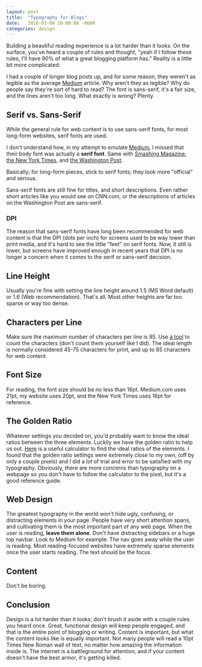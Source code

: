 ```yaml
---
layout: post
title:  "Typography for Blogs"
date:   2018-03-08 20:00:00 -0600
categories: design
---
```


Building a beautiful reading experience is a lot harder than it looks. On the surface, you've heard a couple of rules and thought, "yeah if I follow these rules, I'll have 90% of what a great blogging platform has." Reality is a little bit more complicated:

I had a couple of longer blog posts up, and for some reason, they weren't as legible as the average [Medium](https://medium.com/) article. Why aren't they as legible? Why do people say they're sort of hard to read? The font is sans-serif, it's a fair size, and the lines aren't too long. What exactly is wrong? Plenty. 

## Serif vs. Sans-Serif

While the general rule for web content is to use sans-serif fonts, for most long-form websites, serif fonts are used. 

I don't understand how, in my attempt to emulate [Medium](https://medium.com/), I missed that their body font was actually a **serif font**. Same with [Smashing Magazine](https://www.smashingmagazine.com/), [the New York Times](https://www.nytimes.com/), and [the Washington Post](https://www.washingtonpost.com/). 

Basically; for long-form pieces, stick to serif fonts; they look more "official" and serious. 

Sans-serif fonts are still fine for titles, and short descriptions. Even rather short articles like you would see on CNN.com, or the descriptions of articles on the Washington Post are sans-serif. 

### DPI

The reason that sans-serif fonts have long been recommended for web content is that the DPI (dots per inch) for screens used to be way lower than print media, and it's hard to see the little "feet" on serif fonts. Now, it still is lower, but screens have improved enough in recent years that DPI is no longer a concern when it comes to the serif or sans-serif decision. 

## Line Height

Usually you're fine with setting the line height around 1.5 (MS Word default) or 1.6 (Web recommendation). That's all. Most other heights are far too sparse or way too dense. 

## Characters per Line

Make sure the maximum number of characters per line is 85. Use [a tool](https://www.lettercount.com/) to count the characters (don't count them yourself like I did). The ideal length is normally considered 45-75 characters for print, and up to 85 characters for web content. 

## Font Size

For reading, the font size should be no less than 16pt. Medium.com uses 21pt, my website uses 20pt, and the New York Times uses 16pt for reference. 

## The Golden Ratio

Whatever settings you decided on, you'd probably want to know the ideal ratios between the three elements. Luckily we have the golden ratio to help us out. [Here](https://pearsonified.com/typography/) is a useful calculator to find the ideal ratios of the elements. I found that the golden ratio settings were extremely close to my own, (off by only a couple pixels) and I did a *lot* of trial and error to be satisfied with my typography. Obviously, there are more concerns than typography on a webpage so you don't have to follow the calculator to the pixel, but it's a good reference guide. 

## Web Design

The greatest typography in the world won't hide ugly, confusing, or distracting elements in your page. People have very short attention spans, and cultivating them is the most important part of any web page. When the user is reading, **leave them alone**. Don't have distracting sidebars or a huge top navbar. Look to Medium for example. The nav goes away while the user is reading. Most reading-focused websites have extremely sparse elements once the user starts reading. The text should be the focus. 

## Content

Don't be boring.

## Conclusion

Design is a lot harder than it looks; don't brush it aside with a couple rules you heard once. Great, functional design will keep people engaged, and that is the entire point of blogging or writing. Content is important, but what the content looks like is equally important. Not many people will read a 10pt Times New Roman wall of text, no matter how amazing the information inside is. The internet is a battleground for attention, and if your content doesn't have the best armor, it's getting killed. 
